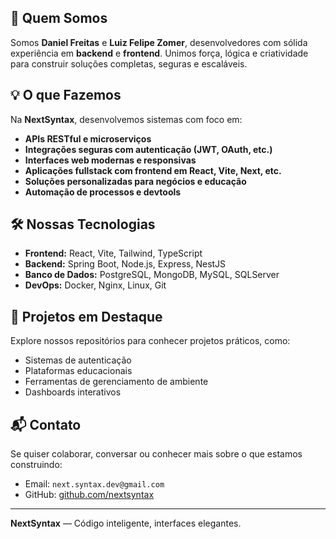 ## 👥 Quem Somos

Somos **Daniel Freitas** e **Luiz Felipe Zomer**, desenvolvedores com sólida experiência em **backend** e **frontend**. Unimos força, lógica e criatividade para construir soluções completas, seguras e escaláveis.

## 💡 O que Fazemos

Na **NextSyntax**, desenvolvemos sistemas com foco em:

- **APIs RESTful e microserviços**
- **Integrações seguras com autenticação (JWT, OAuth, etc.)**
- **Interfaces web modernas e responsivas**
- **Aplicações fullstack com frontend em React, Vite, Next, etc.**
- **Soluções personalizadas para negócios e educação**
- **Automação de processos e devtools**

## 🛠️ Nossas Tecnologias

- **Frontend:** React, Vite, Tailwind, TypeScript
- **Backend:** Spring Boot, Node.js, Express, NestJS
- **Banco de Dados:** PostgreSQL, MongoDB, MySQL, SQLServer
- **DevOps:** Docker, Nginx, Linux, Git

## 📂 Projetos em Destaque

Explore nossos repositórios para conhecer projetos práticos, como:

- Sistemas de autenticação
- Plataformas educacionais
- Ferramentas de gerenciamento de ambiente
- Dashboards interativos

## 📬 Contato

Se quiser colaborar, conversar ou conhecer mais sobre o que estamos construindo:

- Email: `next.syntax.dev@gmail.com`
- GitHub: [github.com/nextsyntax](https://github.com/NextSyntaxDev)

---

**NextSyntax** — Código inteligente, interfaces elegantes.  
